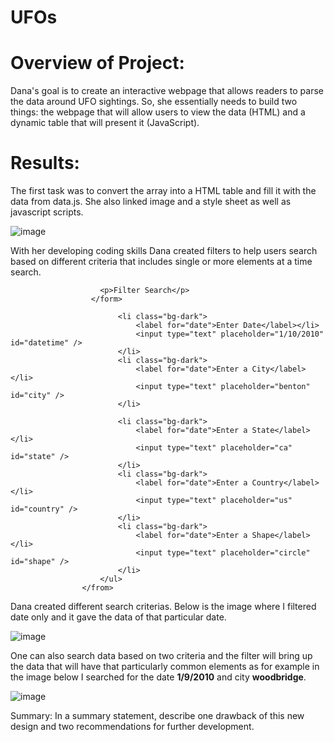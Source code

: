 # UFOs

# Overview of Project:

Dana's goal is to create an interactive webpage that allows readers to parse the data around UFO sightings. So, she essentially needs to build two things: the webpage that will allow users to view the data (HTML) and a dynamic table that will present it (JavaScript).

# Results:
The first task was to convert the array into a HTML table and fill it with the data from data.js. She also linked image and a style sheet as well as javascript scripts.

![image](https://user-images.githubusercontent.com/105535250/189467458-99b98a1d-1672-4162-9100-15c5cfa8f8f0.png)



With her developing coding skills Dana created filters to help users search based on different criteria that includes single or more elements at a time search.



<form>                     
  
                        <p>Filter Search</p>
                      </form>                    
        
                            <li class="bg-dark">
                                <label for="date">Enter Date</label></li>
                                <input type="text" placeholder="1/10/2010" id="datetime" />
                            </li>
                            <li class="bg-dark">
                                <label for="date">Enter a City</label></li>
                                <input type="text" placeholder="benton" id="city" />
                            </li>
        
                            <li class="bg-dark">
                                <label for="date">Enter a State</label></li>
                                <input type="text" placeholder="ca" id="state" />
                            </li>
                            <li class="bg-dark">
                                <label for="date">Enter a Country</label></li>
                                <input type="text" placeholder="us" id="country" />
                            </li>
                            <li class="bg-dark">
                                <label for="date">Enter a Shape</label></li>
                                <input type="text" placeholder="circle" id="shape" />
                            </li>
                        </ul>
                    </from> 
                    
                    
                    
   
   
Dana created different search criterias. Below is the image where I filtered date only and it gave the data of that particular date.
   
   
![image](https://user-images.githubusercontent.com/105535250/189467784-87e38c79-7930-4651-9859-3a9b0c3750e6.png)

   
   
One can also search data based on two criteria and the filter will bring up the data that will have that particularly common elements as for example in the image below I searched for the date **1/9/2010** and city **woodbridge**.
   
![image](https://user-images.githubusercontent.com/105535250/189467216-7ed43b20-7793-4033-9a79-7348e5b6d43d.png)
   
   
   
Summary: In a summary statement, describe one drawback of this new design and two recommendations for further development.


